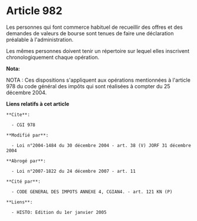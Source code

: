 # Article 982

Les personnes qui font commerce habituel de recueillir des offres et des demandes de valeurs de bourse sont tenues de faire
une déclaration préalable à l'administration.

Les mêmes personnes doivent tenir un répertoire sur lequel elles inscrivent chronologiquement chaque opération.

**Nota:**

NOTA : Ces dispositions s'appliquent aux opérations mentionnées à l'article 978 du code général des impôts qui sont réalisées
à compter du 25 décembre 2004.

**Liens relatifs à cet article**

	**Cite**:

	  - CGI 978

	**Modifié par**:

	  - Loi n°2004-1484 du 30 décembre 2004 - art. 38 (V) JORF 31 décembre 2004

	**Abrogé par**:

	  - Loi n°2007-1822 du 24 décembre 2007 - art. 11

	**Cité par**:

	  - CODE GENERAL DES IMPOTS ANNEXE 4, CGIAN4. - art. 121 KN (P)

	**Liens**:

	  - HISTO: Edition du 1er janvier 2005
